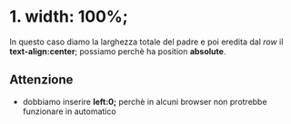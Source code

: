 # 1. width: 100%;

In questo caso diamo la larghezza totale del padre e poi eredita dal *row* il **text-align:center**; possiamo perchè ha position **absolute**.

## Attenzione
- dobbiamo inserire **left:0;** perchè in alcuni browser non protrebbe funzionare in automatico 